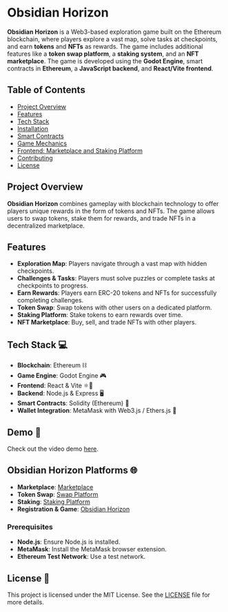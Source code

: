 # Obsidian Horizon

**Obsidian Horizon** is a Web3-based exploration game built on the Ethereum blockchain, where players explore a vast map, solve tasks at checkpoints, and earn **tokens** and **NFTs** as rewards. The game includes additional features like a **token swap platform**, a **staking system**, and an **NFT marketplace**. The game is developed using the **Godot Engine**, smart contracts in **Ethereum**, a **JavaScript backend**, and **React/Vite frontend**.

## Table of Contents

- [Project Overview](#project-overview)
- [Features](#features)
- [Tech Stack](#tech-stack)
- [Installation](#installation)
- [Smart Contracts](#smart-contracts)
- [Game Mechanics](#game-mechanics)
- [Frontend: Marketplace and Staking Platform](#frontend-marketplace-and-staking-platform)
- [Contributing](#contributing)
- [License](#license)

## Project Overview

**Obsidian Horizon** combines gameplay with blockchain technology to offer players unique rewards in the form of tokens and NFTs. The game allows users to swap tokens, stake them for rewards, and trade NFTs in a decentralized marketplace.

## Features

- **Exploration Map**: Players navigate through a vast map with hidden checkpoints.
- **Challenges & Tasks**: Players must solve puzzles or complete tasks at checkpoints to progress.
- **Earn Rewards**: Players earn ERC-20 tokens and NFTs for successfully completing challenges.
- **Token Swap**: Swap tokens with other users on a dedicated platform.
- **Staking Platform**: Stake tokens to earn rewards over time.
- **NFT Marketplace**: Buy, sell, and trade NFTs with other players.

## Tech Stack 💻

- **Blockchain**: Ethereum ⛓️
- **Game Engine**: Godot Engine 🎮
- **Frontend**: React & Vite ⚛️🚀
- **Backend**: Node.js & Express 🖥️
- **Smart Contracts**: Solidity (Ethereum) 📜
- **Wallet Integration**: MetaMask with Web3.js / Ethers.js 🔐

## Demo 🎥

Check out the video demo [here](https://drive.google.com/drive/folders/1PwW4KZpj_IEi5scVN4iCTrs2wx9NpHm6?usp=sharing).

## Obsidian Horizon Platforms 🌐

- **Marketplace**: [Marketplace](https://market-place-theta-two.vercel.app/)
- **Token Swap**: [Swap Platform](https://obsidian-horizon-swap-gdi8.vercel.app/)
- **Staking**: [Staking Platform](https://obsidian-horizon-stake.vercel.app/)
- **Registration & Game**: [Obsidian Horizon](https://obsidein-horizon.vercel.app/)

### Prerequisites

- **Node.js**: Ensure Node.js is installed.
- **MetaMask**: Install the MetaMask browser extension.
- **Ethereum Test Network**: Use a test network.


## License 📜

This project is licensed under the MIT License. See the [LICENSE](LICENSE) file for more details.
